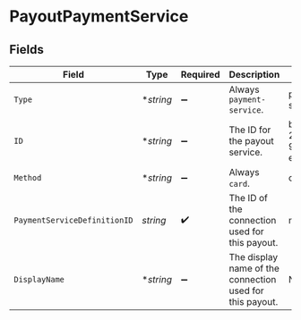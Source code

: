 # PayoutPaymentService


## Fields

| Field                                                    | Type                                                     | Required                                                 | Description                                              | Example                                                  |
| -------------------------------------------------------- | -------------------------------------------------------- | -------------------------------------------------------- | -------------------------------------------------------- | -------------------------------------------------------- |
| `Type`                                                   | **string*                                                | :heavy_minus_sign:                                       | Always `payment-service`.                                | payment-service                                          |
| `ID`                                                     | **string*                                                | :heavy_minus_sign:                                       | The ID for the payout service.                           | b6c9eb12-2b62-4103-99b9-e3efc94e396d                     |
| `Method`                                                 | **string*                                                | :heavy_minus_sign:                                       | Always `card`.                                           | card                                                     |
| `PaymentServiceDefinitionID`                             | *string*                                                 | :heavy_check_mark:                                       | The ID of the connection used for this payout.           | nuvei-card                                               |
| `DisplayName`                                            | **string*                                                | :heavy_minus_sign:                                       | The display name of the connection used for this payout. | Nuvei                                                    |